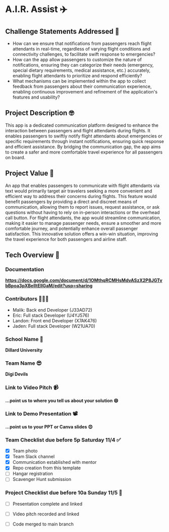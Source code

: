 # A.I.R. Assist ✈️

## Challenge Statements Addressed 🧐
- How can we ensure that notifications from passengers reach flight attendants in real-time, regardless
of varying flight conditions and connectivity challenges, to facilitate swift response to emergencies?
- How can the app allow passengers to customize the nature of notifications, ensuring they can categorize
their needs (emergency, special dietary requirements, medical assistance, etc.) accurately, enabling flight
attendants to prioritize and respond efficiently?
- What mechanisms can be implemented within the app to collect feedback from passengers about their
communication experience, enabling continuous improvement and refinement of the application's features and usability?

## Project Description 🤓
This app is a dedicated communication platform designed to enhance the interaction between passengers 
and flight attendants during flights. It enables passengers to swiftly notify flight attendants about 
emergencies or specific requirements through instant notifications, ensuring quick response and 
efficient assistance. By bridging the communication gap, the app aims to create a safer and more 
comfortable travel experience for all passengers on board.

## Project Value 🤑
An app that enables passengers to communicate with flight attendants via text would primarily target air travelers seeking a more convenient and efficient way to address their concerns during flights. This feature would benefit passengers by providing a direct and discreet means of communication, allowing them to report issues, request assistance, or ask questions without having to rely on in-person interactions or the overhead call button. For flight attendants, the app would streamline communication, making it easier to manage passenger needs, ensure a smoother and more comfortable journey, and potentially enhance overall passenger satisfaction. This innovative solution offers a win-win situation, 
improving the travel experience for both passengers and airline staff.

## Tech Overview 🤖

### Documentation
**https://docs.google.com/document/d/1OMthqRCMHsMdvASzX2P8JGTvbBpoa3pXBeIItEIlGaM/edit?usp=sharing**

### Contributors 🙋🏾‍♂️
+ Malik: Back end Developer (J33AD72)
+ Eric: Full stack Developer (U4YJ576)
+ Landon: Front end Developer (X7AK476)
+ Jaden: Full stack Developer (W21UA70)

### School Name  🏢
**Dillard University**

### Team Name 😎
**Digi Devils**

### Link to Video Pitch 📹
**...point us to where you tell us about your solution 😄**

### Link to Demo Presentation 📽
**...point us to your PPT or Canva slides 😍**

### Team Checklist due before 5p Saturday 11/4 ✅
- [x] Team photo
- [x] Team Slack channel
- [x] Communication established with mentor
- [x] Repo creation from this template
- [ ] Hangar registration
- [ ] Scavenger Hunt submission

### Project Checklist due before 10a Sunday 11/5 🏁
- [ ] Presentation complete and linked
- [ ] Video pitch recorded and linked
- [ ] Code merged to main branch


